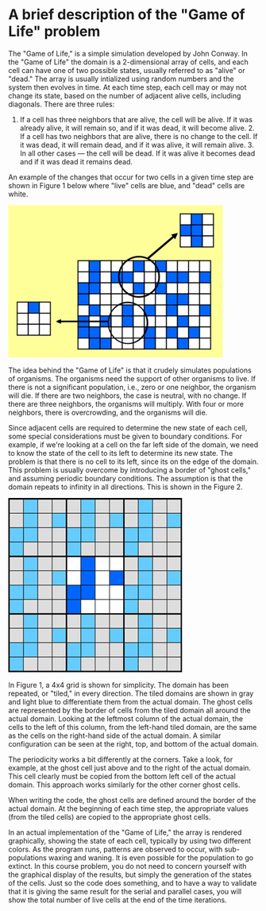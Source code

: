 # A brief description of the "Game of Life" problem 

The "Game of Life," is a simple simulation developed by John Conway. In 
the "Game of Life" the domain is a 2-dimensional array of cells, and 
each cell can have one of two possible states, usually referred to as 
"alive" or "dead." The array is usually intialized using random numbers 
and the system then evolves in time. At each time step, each cell may or 
may not change its state, based on the number of adjacent alive cells, 
including diagonals. There are three rules: 

1. If a cell has three neighbors that are alive, the cell will be alive. 
If it was already alive, it will remain so, and if it was dead, it will 
become alive. 2. If a cell has two neighbors that are alive, there is no 
change to the cell. If it was dead, it will remain dead, and if it was 
alive, it will remain alive. 3. In all other cases — the cell will be 
dead. If it was alive it becomes dead and if it was dead it remains 
dead. 

An example of the changes that occur for two cells in a given time step 
are shown in Figure 1 below where "live" cells are blue, and "dead" 
cells are white. 

![Figure 1: Game of life example](life.jpg) 

The idea behind the "Game of Life" is that it crudely simulates 
populations of organisms. The organisms need the support of other 
organisms to live. If there is not a significant population, i.e., zero 
or one neighbor, the organism will die. If there are two neighbors, the 
case is neutral, with no change. If there are three neighbors, the 
organisms will multiply. With four or more neighbors, there is 
overcrowding, and the organisms will die. 

Since adjacent cells are required to determine the new state of each 
cell, some special considerations must be given to boundary conditions. 
For example, if we're looking at a cell on the far left side of the 
domain, we need to know the state of the cell to its left to determine 
its new state. The problem is that there is no cell to its left, since 
its on the edge of the domain. This problem is usually overcome by 
introducing a border of "ghost cells," and assuming periodic boundary 
conditions. The assumption is that the domain repeats to infinity in all 
directions. This is shown in the Figure 2. 

![Figure 2: Periodic Boundary Conditions](periodic.jpg) 

In Figure 1, a 4x4 grid is shown for simplicity. The domain has been 
repeated, or "tiled," in every direction. The tiled domains are shown in 
gray and light blue to differentiate them from the actual domain. The 
ghost cells are represented by the border of cells from the tiled domain 
all around the actual domain. Looking at the leftmost column of the 
actual domain, the cells to the left of this column, from the left-hand 
tiled domain, are the same as the cells on the right-hand side of the 
actual domain. A similar configuration can be seen at the right, top, 
and bottom of the actual domain. 

The periodicity works a bit differently at the corners. Take a look, for 
example, at the ghost cell just above and to the right of the actual 
domain. This cell clearly must be copied from the bottom left cell of 
the actual domain. This approach works similarly for the other corner 
ghost cells. 

When writing the code, the ghost cells are defined around the border of 
the actual domain. At the beginning of each time step, the appropriate 
values (from the tiled cells) are copied to the appropriate ghost cells. 

In an actual implementation of the "Game of Life," the array is rendered 
graphically, showing the state of each cell, typically by using two 
different colors. As the program runs, patterns are observed to occur, 
with sub-populations waxing and waning. It is even possible for the 
population to go extinct. In this course problem, you do not need to 
concern yourself with the graphical display of the results, but simply 
the generation of the states of the cells. Just so the code does 
something, and to have a way to validate that it is giving the same 
result for the serial and parallel cases, you will show the total number 
of live cells at the end of the time iterations. 

